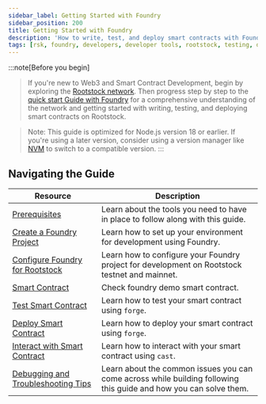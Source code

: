 ```yaml
---
sidebar_label: Getting Started with Foundry
sidebar_position: 200 
title: Getting Started with Foundry
description: 'How to write, test, and deploy smart contracts with Foundry'
tags: [rsk, foundry, developers, developer tools, rootstock, testing, dApps, smart contracts]
---
```


:::note[Before you begin]

> If you're new to Web3 and Smart Contract Development, begin by exploring the [Rootstock network](/developers/blockchain-essentials/overview/). Then progress step by step to the [quick start Guide with Foundry](/developers/quickstart/foundry/) for a comprehensive understanding of the network and getting started with writing, testing, and deploying smart contracts on Rootstock.

> Note: This guide is optimized for Node.js version 18 or earlier. If you're using a later version, consider using a version manager like [NVM](https://github.com/nvm-sh/nvm/blob/master/README.md) to switch to a compatible version.
:::

## Navigating the Guide

| Resource                                                       | Description                                                                                    |
| ----------------------------------------------------------- | ---------------------------------------------------------------------------------------------- |
| [Prerequisites](/developers/requirements/) | Learn about the tools you need to have in place to follow along with this guide.|
| [Create a Foundry Project](/developers/smart-contracts/foundry/create-foundry-project/) | Learn how to set up your environment for development using Foundry.|
| [Configure Foundry for Rootstock](/developers/smart-contracts/foundry/configure-foundry-rootstock/) | Learn how to configure your Foundry project for development on Rootstock testnet and mainnet.|
| [Smart Contract](/developers/smart-contracts/foundry/smart-contracts/) | Check foundry demo smart contract.|
| [Test Smart Contract](/developers/smart-contracts/foundry/test-smart-contracts/) | Learn how to test your smart contract using `forge`. |
| [Deploy Smart Contract](/developers/smart-contracts/foundry/deploy-smart-contracts/) | Learn how to deploy your smart contract using `forge`. |
| [Interact with Smart Contract](/developers/smart-contracts/foundry/interact-with-contract/) | Learn how to interact with your smart contract using `cast`. |
| [Debugging and Troubleshooting Tips](/developers/smart-contracts/foundry/troubleshooting/) | Learn about the common issues you can come across while building following this guide and how you can solve them. |